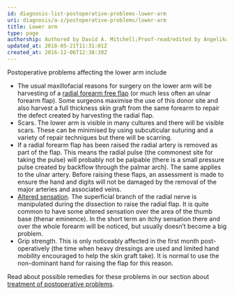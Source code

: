 ```yaml
---
id: diagnosis-list-postoperative-problems-lower-arm
uri: diagnosis/a-z/postoperative-problems/lower-arm
title: Lower arm
type: page
authorship: Authored by David A. Mitchell;Proof-read/edited by Angelika Sebald
updated_at: 2018-05-21T11:31:01Z
created_at: 2016-12-06T12:38:30Z
---
```


<p>Postoperative problems affecting the lower arm include</p>
<ul>
    <li>The usual maxillofacial reasons for surgery on the lower
        arm will be harvesting of a <a href="/treatment/surgery/reconstruction">radial forearm free flap</a>        (or much less often an ulnar forearm flap). Some surgeons
        maximise the use of this donor site and also harvest
        a full thickness skin graft from the same forearm to
        repair the defect created by harvesting the radial flap.</li>
    <li>Scars. The lower arm is visible in many cultures and there
        will be visible scars. These can be minimised by using
        subcuticular suturing and a variety of repair techniques
        but there will be scarring.</li>
    <li>If a radial forearm flap has been raised the radial artery
        is removed as part of the flap. This means the radial
        pulse (the commonest site for taking the pulse) will
        probably not be palpable (there is a small pressure pulse
        created by backflow through the palmar arch). The same
        applies to the ulnar artery. Before raising these flaps,
        an assessment is made to ensure the hand and digits will
        not be damaged by the removal of the major arteries and
        associated veins.</li>
    <li><a href="/diagnosis/a-z/neuropathies">Altered sensation</a>.
        The superficial branch of the radial nerve is manipulated
        during the dissection to raise the radial flap. It is
        quite common to have some altered sensation over the
        area of the thumb base (thenar eminence). In the short
        term an itchy sensation there and over the whole forearm
        will be noticed, but usually doesn’t become a big problem.</li>
    <li>Grip strength. This is only noticeably affected in the first
        month post-operatively (the time when heavy dressings
        are used and limited hand mobility encouraged to help
        the skin graft take). It is normal to use the non-dominant
        hand for raising the flap for this reason.</li>
</ul>
<aside>
    <p>Read about possible remedies for these problems in our section
        about <a href="/treatment/surgery/postoperative-problems">treatment of postoperative problems</a>.</p>
</aside>
